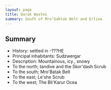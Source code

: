 ```yaml
---
layout: page
title: Darak Wastes
summary: South of Mro'Gabtak Belt and Erliea
---
```


## Summary

- History: settled in -???HE
- Principal inhabitants: Sudzwergar
- Description: Mountainous, icy., snowy
- To the north; tandive and the Skor'dash Scrub
- To the south; Mro'Batak Belt
- To the east; Le'she Scrub
- To the west; The Bli'Karur Ocea